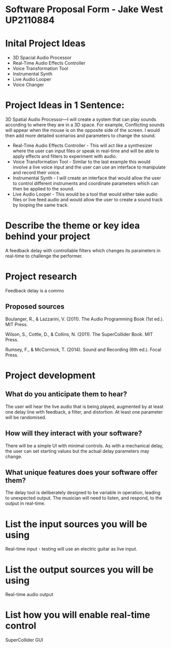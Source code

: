 # Software Proposal Form - Jake West UP2110884

# Inital Project Ideas

-  3D Spacial Audio Processor
-  Real-Time Audio Effects Controller
-  Voice Transformation Tool
-  Instrumental Synth
-  Live Audio Looper
-  Voice Changer

# Project Ideas in 1 Sentence:


3D Spatial Audio Processor—I will create a system that can play sounds according to where they are in a 3D space. For example, Conflicting sounds will appear when the mouse is on the opposite side of the screen. I would then add more detailed scenarios and parameters to change the sound.
-  Real-Time Audio Effects Controller - This will act like a synthesizer where the user can input files or speak in real-time and will be able to apply effects and filters to experiment with audio. 
-  Voice Transformation Tool - Similar to the last example this would involve a live voice input and the user can use an interface to manipulate and record their voice.
-  Instrumental Synth - I will create an interface that would allow the user to control different instruments and coordinate parameters which can then be applied to the sound.
-  Live Audio Looper - This would be a tool that would either take audio files or live feed audio and would allow the user to create a sound track by looping the same track.




# Describe the theme or key idea behind your project
A feedback delay with controllable filters which changes its parameters in real-time to challenge the performer.

# Project research
Feedback delay is a commo
## Proposed sources

Boulanger, R., & Lazzarini, V. (2011). The Audio Programming Book (1st ed.). MIT Press.

Wilson, S., Cottle, D., & Collins, N. (2011). The SuperCollider Book. MIT Press.

Rumsey, F., & McCormick, T. (2014). Sound and Recording (6th ed.). Focal Press.

# Project development

## What do you anticipate them to hear?

The user will hear the live audio that is being played, augmented by at least one delay line with feedback, a filter, and distortion. At least one parameter will be randomised.

## How will they interact with your software?

There will be a simple UI with minimal controls. As with a mechanical delay, the user can set starting values but the actual delay parameters may change.

## What unique features does your software offer them?

The delay tool is deliberately designed to be variable in operation, leading to unexpected output. The musician will need to listen, and respond, to the output in real-time.

# List the input sources you will be using

Real-time input - testing will use an electric guitar as live input.

# List the output sources you will be using

Real-time audio output

# List how you will enable real-time control

SuperCollider GUI
